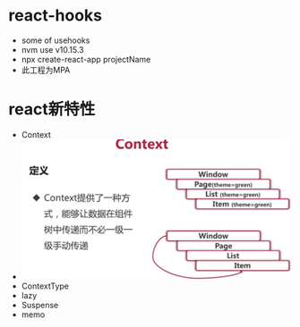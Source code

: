 # react-hooks
- some of usehooks
- nvm use v10.15.3
- npx create-react-app projectName
- 此工程为MPA

# react新特性
- Context
- ![sql](https://github.com/vue-then/react-hooks/blob/master/img/1.png)
- ContextType
- lazy
- Suspense
- memo




